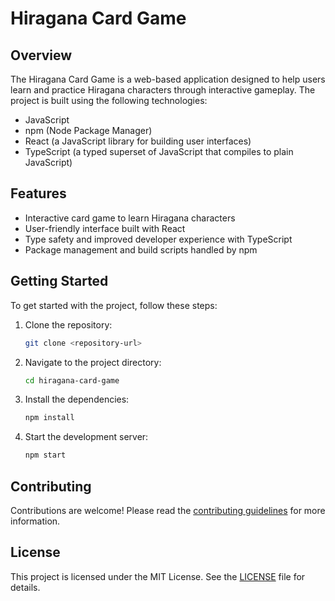 # Hiragana Card Game

## Overview

The Hiragana Card Game is a web-based application designed to help users learn and practice Hiragana characters through interactive gameplay. The project is built using the following technologies:
- JavaScript
- npm (Node Package Manager)
- React (a JavaScript library for building user interfaces)
- TypeScript (a typed superset of JavaScript that compiles to plain JavaScript)

## Features

- Interactive card game to learn Hiragana characters
- User-friendly interface built with React
- Type safety and improved developer experience with TypeScript
- Package management and build scripts handled by npm

## Getting Started

To get started with the project, follow these steps:

1. Clone the repository:
    ```sh
    git clone <repository-url>
    ```
2. Navigate to the project directory:
    ```sh
    cd hiragana-card-game
    ```
3. Install the dependencies:
    ```sh
    npm install
    ```
4. Start the development server:
    ```sh
    npm start
    ```

## Contributing

Contributions are welcome! Please read the [contributing guidelines](CONTRIBUTING.md) for more information.

## License

This project is licensed under the MIT License. See the [LICENSE](LICENSE) file for details.